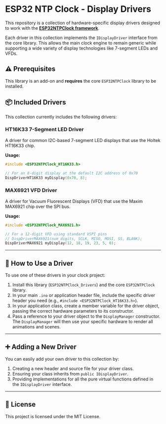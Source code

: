 # ESP32 NTP Clock - Display Drivers

[](https://opensource.org/licenses/MIT)

This repository is a collection of hardware-specific display drivers designed to work with the **[ESP32NTPClock framework](https://www.google.com/search?q=https://github.com/v01dma1n/ESP32NTPClock)**.

Each driver in this collection implements the `IDisplayDriver` interface from the core library. This allows the main clock engine to remain generic while supporting a wide variety of display technologies like 7-segment LEDs and VFDs.

## ⚠️ Prerequisites

This library is an add-on and **requires** the core `ESP32NTPClock` library to be installed.

## 📦 Included Drivers

This collection currently includes the following drivers:

### HT16K33 7-Segment LED Driver

A driver for common I2C-based 7-segment LED displays that use the Holtek HT16K33 chip.

**Usage:**

```cpp
#include <ESP32NTPClock_HT16K33.h>

// For an 8-digit display at the default I2C address of 0x70
DispDriverHT16K33 myDisplay(0x70, 8);
```

### MAX6921 VFD Driver

A driver for Vacuum Fluorescent Displays (VFD) that use the Maxim MAX6921 chip over the SPI bus.

**Usage:**

```cpp
#include <ESP32NTPClock_MAX6921.h>

// For a 12-digit VFD using standard VSPI pins
// DispDriverMAX6921(num_digits, SCLK, MISO, MOSI, SS, BLANK);
DispDriverMAX6921 myDisplay(12, 18, 19, 23, 5, 0);
```

-----

## 🚀 How to Use a Driver

To use one of these drivers in your clock project:

1.  Install this library (`ESP32NTPClock_Drivers`) and the core `ESP32NTPClock` library.
2.  In your main `.ino` or application header file, include the specific driver header you need (e.g., `#include <ESP32NTPClock_HT16K33.h>`).
3.  In your application class, create a member variable for the driver object, passing the correct hardware parameters to its constructor.
4.  Pass a reference to your driver object to the `DisplayManager` constructor. The `DisplayManager` will then use your specific hardware to render all animations and scenes.

-----

## ➕ Adding a New Driver

You can easily add your own driver to this collection by:

1.  Creating a new header and source file for your driver class.
2.  Ensuring your class inherits from `public IDisplayDriver`.
3.  Providing implementations for all the pure virtual functions defined in the `IDisplayDriver` interface.

-----

## 📜 License

This project is licensed under the MIT License.
